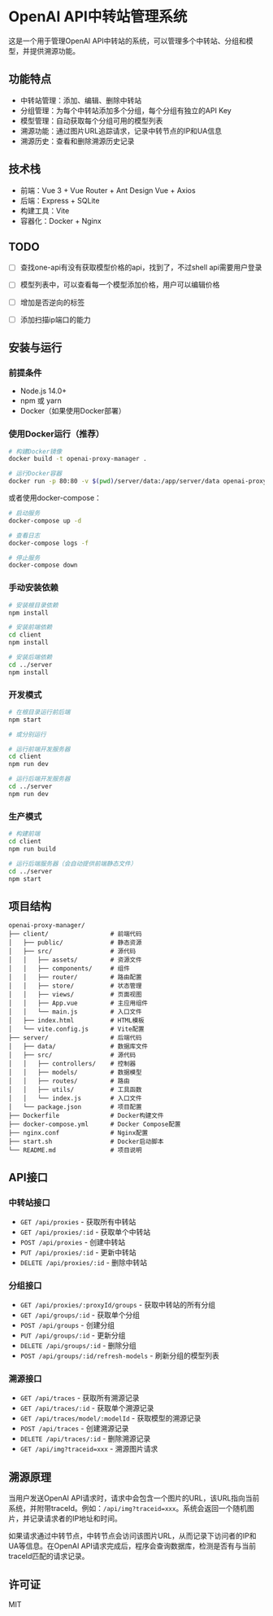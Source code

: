 # OpenAI API中转站管理系统

这是一个用于管理OpenAI API中转站的系统，可以管理多个中转站、分组和模型，并提供溯源功能。

## 功能特点

- 中转站管理：添加、编辑、删除中转站
- 分组管理：为每个中转站添加多个分组，每个分组有独立的API Key
- 模型管理：自动获取每个分组可用的模型列表
- 溯源功能：通过图片URL追踪请求，记录中转节点的IP和UA信息
- 溯源历史：查看和删除溯源历史记录

## 技术栈

- 前端：Vue 3 + Vue Router + Ant Design Vue + Axios
- 后端：Express + SQLite
- 构建工具：Vite
- 容器化：Docker + Nginx

## TODO

- [ ] 查找one-api有没有获取模型价格的api，找到了，不过shell api需要用户登录

- [ ] 模型列表中，可以查看每一个模型添加价格，用户可以编辑价格
- [ ] 增加是否逆向的标签
- [ ] 添加扫描ip端口的能力

## 安装与运行

### 前提条件

- Node.js 14.0+
- npm 或 yarn
- Docker（如果使用Docker部署）

### 使用Docker运行（推荐）

```bash
# 构建Docker镜像
docker build -t openai-proxy-manager .

# 运行Docker容器
docker run -p 80:80 -v $(pwd)/server/data:/app/server/data openai-proxy-manager
```

或者使用docker-compose：

```bash
# 启动服务
docker-compose up -d

# 查看日志
docker-compose logs -f

# 停止服务
docker-compose down
```

### 手动安装依赖

```bash
# 安装根目录依赖
npm install

# 安装前端依赖
cd client
npm install

# 安装后端依赖
cd ../server
npm install
```

### 开发模式

```bash
# 在根目录运行前后端
npm start

# 或分别运行

# 运行前端开发服务器
cd client
npm run dev

# 运行后端开发服务器
cd ../server
npm run dev
```

### 生产模式

```bash
# 构建前端
cd client
npm run build

# 运行后端服务器（会自动提供前端静态文件）
cd ../server
npm start
```

## 项目结构

```
openai-proxy-manager/
├── client/                 # 前端代码
│   ├── public/             # 静态资源
│   ├── src/                # 源代码
│   │   ├── assets/         # 资源文件
│   │   ├── components/     # 组件
│   │   ├── router/         # 路由配置
│   │   ├── store/          # 状态管理
│   │   ├── views/          # 页面视图
│   │   ├── App.vue         # 主应用组件
│   │   └── main.js         # 入口文件
│   ├── index.html          # HTML模板
│   └── vite.config.js      # Vite配置
├── server/                 # 后端代码
│   ├── data/               # 数据库文件
│   ├── src/                # 源代码
│   │   ├── controllers/    # 控制器
│   │   ├── models/         # 数据模型
│   │   ├── routes/         # 路由
│   │   ├── utils/          # 工具函数
│   │   └── index.js        # 入口文件
│   └── package.json        # 项目配置
├── Dockerfile              # Docker构建文件
├── docker-compose.yml      # Docker Compose配置
├── nginx.conf              # Nginx配置
├── start.sh                # Docker启动脚本
└── README.md               # 项目说明
```

## API接口

### 中转站接口

- `GET /api/proxies` - 获取所有中转站
- `GET /api/proxies/:id` - 获取单个中转站
- `POST /api/proxies` - 创建中转站
- `PUT /api/proxies/:id` - 更新中转站
- `DELETE /api/proxies/:id` - 删除中转站

### 分组接口

- `GET /api/proxies/:proxyId/groups` - 获取中转站的所有分组
- `GET /api/groups/:id` - 获取单个分组
- `POST /api/groups` - 创建分组
- `PUT /api/groups/:id` - 更新分组
- `DELETE /api/groups/:id` - 删除分组
- `POST /api/groups/:id/refresh-models` - 刷新分组的模型列表

### 溯源接口

- `GET /api/traces` - 获取所有溯源记录
- `GET /api/traces/:id` - 获取单个溯源记录
- `GET /api/traces/model/:modelId` - 获取模型的溯源记录
- `POST /api/traces` - 创建溯源记录
- `DELETE /api/traces/:id` - 删除溯源记录
- `GET /api/img?traceid=xxx` - 溯源图片请求

## 溯源原理

当用户发送OpenAI API请求时，请求中会包含一个图片的URL，该URL指向当前系统，并附带traceId。例如：`/api/img?traceid=xxx`。系统会返回一个随机图片，并记录请求者的IP地址和时间。

如果请求通过中转节点，中转节点会访问该图片URL，从而记录下访问者的IP和UA等信息。在OpenAI API请求完成后，程序会查询数据库，检测是否有与当前traceId匹配的请求记录。

## 许可证

MIT
